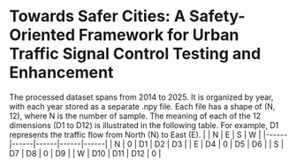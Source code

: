 # Towards Safer Cities: A Safety-Oriented Framework for Urban Traffic Signal Control Testing and Enhancement
The processed dataset spans from 2014 to 2025. It is organized by year, with each year stored as a separate .npy file. Each file has a shape of (N, 12), where N is the number of sample. The meaning of each of the 12 dimensions (D1 to D12) is illustrated in the following table. For example, D1 represents the traffic flow from North (N) to East (E).
|      | N | E | S | W |
|------|------|------|------|------|
| N |  0   |  D1   |  D2   |  D3   |
| E |  D4   |  0   |  D5   |  D6   |
| S |  D7   | D8   | 0   | D9   |
| W | D10   | D11   | D12   | 0   |
